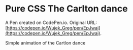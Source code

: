 # Pure CSS  The Carlton dance 

A Pen created on CodePen.io. Original URL: [https://codepen.io/Wujek_Greg/pen/EpJwaj](https://codepen.io/Wujek_Greg/pen/EpJwaj).

Simple animation of the Cartlon dance